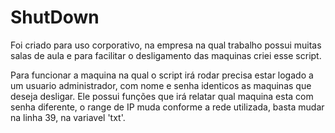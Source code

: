 # ShutDown
Foi criado para uso corporativo, na empresa na qual trabalho possui muitas salas de aula e para facilitar o desligamento das maquinas criei esse script.

Para funcionar a maquina na qual o script irá rodar precisa estar logado a um usuario administrador, com nome e senha identicos as maquinas que deseja desligar.
Ele possui funções que irá relatar qual maquina esta com senha diferente, o range de IP muda conforme a rede utilizada, basta mudar na linha 39, na variavel 'txt'.
